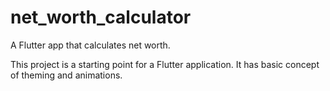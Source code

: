 # net_worth_calculator

A Flutter app that calculates net worth.

This project is a starting point for a Flutter application. It has basic concept of theming and animations.


